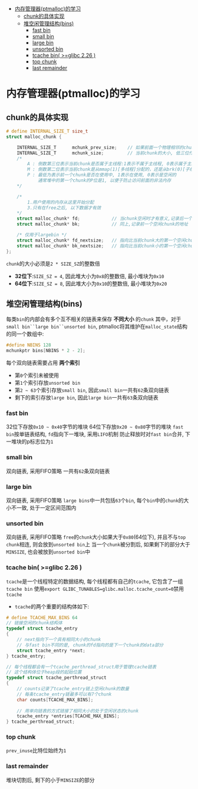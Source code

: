 - [内存管理器(ptmalloc)的学习](#内存管理器ptmalloc的学习)
  - [chunk的具体实现](#chunk的具体实现)
  - [堆空闲管理结构(bins)](#堆空闲管理结构bins)
    - [fast bin](#fast-bin)
    - [small bin](#small-bin)
    - [large bin](#large-bin)
    - [unsorted bin](#unsorted-bin)
    - [tcache bin( \>=glibc 2.26 )](#tcache-bin-glibc-226-)
    - [top chunk](#top-chunk)
    - [last remainder](#last-remainder)


#   内存管理器(ptmalloc)的学习
##  chunk的具体实现
```C
# define INTERNAL_SIZE_T size_t
struct malloc_chunk {

    INTERNAL_SIZE_T      mchunk_prev_size;    // 如果前面一个物理相邻的chunk是空闲的, 则表示其大小, 否则用于储存前一个chunk的数据
    INTERNAL_SIZE_T      mchunk_size;         // 当前chunk的大小, 低三位作为flag, 意义如下:
    /*
        A : 倒数第三位表示当前chunk是否属于主线程:1表示不属于主线程, 0表示属于主线程
        M : 倒数第二位表示当前chunk是从mmap(1)[多线程]分配的，还是从brk(0)[子线程]分配的
        P : 最低为表示前一个chunk是否在使用中, 1表示在使用, 0表示是空闲的
            通常堆中的第一个chunk的P位是1, 以便于防止访问前面的非法内存
    */

    /*
        1.用户使用的内存从这里开始分配
        3.只有在free之后, 以下数据才有效
    */
    struct malloc_chunk* fd;            // 当chunk空闲时才有意义,记录后一个空闲chunk的地址
    struct malloc_chunk* bk;            // 同上,记录前一个空闲chunk的地址

    /* 仅用于largebin */
    struct malloc_chunk* fd_nextsize;   // 指向比当前chunk大的第一个空闲chunk
    struct malloc_chunk* bk_nextsize;   // 指向比当前chunk小的第一个空闲chunk
};
```
`chunk`的大小必须是`2 * SIZE_SZ`的整数倍
*  __32位下__:`SIZE_SZ = 4`, 因此堆大小为`0x8`的整数倍, 最小堆块为`0x10`
*  __64位下__:`SIZE_SZ = 8`, 因此堆大小为`0x10`的整数倍, 最小堆块为`0x20`

##  堆空闲管理结构(bins)
每类`bin`的内部会有多个互不相关的链表来保存 __不同大小__ 的`chunk`
其中，对于`small bin``large bin``unsorted bin`, ptmalloc将其维护在`malloc_state`结构的同一个数组中:
```C
#define NBINS 128
mchunkptr bins[NBINS * 2 - 2];
```
每个双向链表需要占用 __两个索引__
*   第`0`个索引未被使用
*   第`1`个索引存放`unsorted bin`
*   第`2 ~ 63`个索引存放`small bin`, 因此`small bin`一共有`62`条双向链表
*   剩下的索引存放`large bin`, 因此`large bin`一共有`63`条双向链表

### fast bin
32位下存放`0x10 ~ 0x40`字节的堆块
64位下存放`0x20 ~ 0x80`字节的堆块
`fast bin`按单链表结构, `fd`指向下一堆块, 采用`LIFO`机制
防止释放时对`fast bin`合并, 下一堆块的p标志位为`1`

### small bin
双向链表, 采用FIFO策略
一共有`62`条双向链表

### large bin
双向链表, 采用FIFO策略
`large bins`中一共包括`63`个`bin`, 每个`bin`中的`chunk`的大小不一致, 处于一定区间范围内

### unsorted bin
双向链表, 采用FIFO策略
`free`的`chunk`大小如果大于`0x80`(64位下), 并且不与`top chunk`相连, 则会放到`unsorted bin`上
当一个`chunk`被分割后, 如果剩下的部分大于`MINSIZE`, 也会被放到`unsorted bin`中

### tcache bin( >=glibc 2.26 )
`tcache`是一个线程特定的数据结构, 每个线程都有自己的`tcache`, 它包含了一组`tcache bin`
使用`export GLIBC_TUNABLES=glibc.malloc.tcache_count=0`禁用`tcache`
*   `tcache`的两个重要的结构体如下:
```C
# define TCACHE_MAX_BINS 64
// 链接空闲的chunk结构体
typedef struct tcache_entry
{
    // next指向下一个具有相同大小的chunk
    // 与fast bin不同的是, chunk的fd指向的是下一个chunk的data部分
    struct tcache_entry *next;
} tcache_entry;

// 每个线程都会有一个tcache_perthread_struct用于管理tcache链表
// 这个结构体位于heap段的起始位置
typedef struct tcache_perthread_struct
{
    // counts记录了tcache_entry链上空闲chunk的数量
    // 每条tcache_entry链最多可以有7个chunk
    char counts[TCACHE_MAX_BINS];
    
    // 用单向链表的方式链接了相同大小的处于空闲状态的chunk
    tcache_entry *entries[TCACHE_MAX_BINS];
} tcache_perthread_struct;
```

### top chunk
`prev_inuse`比特位始终为`1`

### last remainder
堆块切割后, 剩下的小于`MINSIZE`的部分
